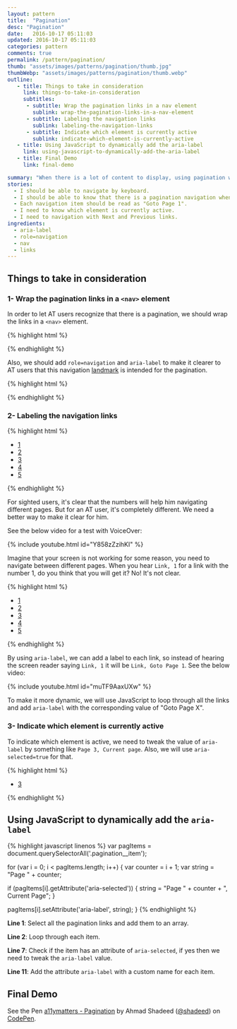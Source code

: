 ```yaml
---
layout: pattern
title:  "Pagination"
desc: "Pagination"
date:   2016-10-17 05:11:03
updated: 2016-10-17 05:11:03
categories: pattern
comments: true
permalink: /pattern/pagination/
thumb: "assets/images/patterns/pagination/thumb.jpg"
thumbWebp: "assets/images/patterns/pagination/thumb.webp"
outline:
   - title: Things to take in consideration
     link: things-to-take-in-consideration
     subtitles:
      - subtitle: Wrap the pagination links in a nav element 
        sublink: wrap-the-pagination-links-in-a-nav-element
      - subtitle: Labeling the navigation links 
        sublink: labeling-the-navigation-links
      - subtitle: Indicate which element is currently active 
        sublink: indicate-which-element-is-currently-active
   - title: Using JavaScript to dynamically add the aria-label
     link: using-javascript-to-dynamically-add-the-aria-label
   - title: Final Demo
     link: final-demo

summary: "When there is a lot of content to display, using pagination will help us to add navigation links to reveal more content on the page."
stories:
  - I should be able to navigate by keyboard.
  - I should be able to know that there is a pagination navigation when scanning the page with a screen reader.
  - Each navigation item should be read as "Goto Page 1".
  - I need to know which element is currently active.
  - I need to navigation with Next and Previous links.
ingredients:
  - aria-label
  - role=navigation
  - nav
  - links
---
```


## Things to take in consideration

### 1- Wrap the pagination links in a `<nav>` element

In order to let AT users recognize that there is a pagination, we should wrap the links in a `<nav>` element.

{% highlight html %}
<nav>
    <ul>
        <!-- pagination links -->
    </ul>
</nav>
{% endhighlight %}

Also, we should add `role=navigation` and `aria-label` to make it clearer to AT users that this navigation [landmark](/article/intro-html5-sectioning-elements/) is intended for the pagination.

{% highlight html %}
<nav role="navigation" aria-label="Pagination Navigation">
    <ul>
        <!-- pagination links -->
    </ul>
</nav>
{% endhighlight %}

### 2- Labeling the navigation links

{% highlight html %}
<nav role="navigation" aria-label="Pagination Navigation">
    <ul>
        <li><a href="/page-1">1</a></li>
        <li><a href="/page-2">2</a></li>
        <li><a href="/page-3">3</a></li>
        <li><a href="/page-4">4</a></li>
        <li><a href="/page-5">5</a></li>
    </ul>
</nav>
{% endhighlight %}

For sighted users, it's clear that the numbers will help him navigating different pages. But for an AT user, it's completely different. We need a better way to make it clear for him.

See the below video for a test with VoiceOver:

{% include youtube.html id="Y858zZzihKI" %}

Imagine that your screen is not working for some reason, you need to navigate between different pages. When you hear `Link, 1` for a link with the number 1, do you think that you will get it? No! It's not clear. 

{% highlight html %}
<nav role="navigation" aria-label="Pagination Navigation">
    <ul>
        <li><a href="/page-1" aria-label="Goto Page 1">1</a></li>
        <li><a href="/page-2" aria-label="Goto Page 2">2</a></li>
        <li><a href="/page-3" aria-label="Goto Page 3">3</a></li>
        <li><a href="/page-4" aria-label="Goto Page 4">4</a></li>
        <li><a href="/page-5" aria-label="Goto Page 5">5</a></li>
    </ul>
</nav>
{% endhighlight %}

By using `aria-label`, we can add a label to each link, so instead of hearing the screen reader saying `Link, 1` it will be `Link, Goto Page 1`. See the below video:

{% include youtube.html id="muTF9AaxUXw" %}

To make it more dynamic, we will use JavaScript to loop through all the links and add `aria-label` with the corresponding value of "Goto Page X".

### 3- Indicate which element is currently active

To indicate which element is active, we need to tweak the value of `aria-label` by something like `Page 3, Current page`. Also, we will use `aria-selected=true` for that.

{% highlight html %}
<nav role="navigation" aria-label="Pagination Navigation">
    <ul>
        <!-- other pagination links -->
        <li>
          <a href="/page-3" aria-label="Current Page, Page 3" aria-selected="true">3</a>
        </li>
        <!-- other pagination links -->
    </ul>
</nav>
{% endhighlight %} 

## Using JavaScript to dynamically add the `aria-label`

{% highlight javascript linenos %}
var pagItems = document.querySelectorAll('.pagination__item');

for (var i = 0; i < pagItems.length; i++) {
  var counter = i + 1;
  var string = "Page " + counter;

  if (pagItems[i].getAttribute('aria-selected')) {
    string = "Page " + counter + ", Current Page";
  }

  pagItems[i].setAttribute('aria-label', string);
}
{% endhighlight %} 

**Line 1**: Select all the pagination links and add them to an array.

**Line 2**: Loop through each item.

**Line 7**: Check if the item has an attribute of `aria-selected`, if yes then we need to tweak the `aria-label` value.

**Line 11**: Add the attribute `aria-label` with a custom name for each item.

## Final Demo

<p data-height="300" data-theme-id="23655" data-slug-hash="e8711b7460b4d050a6f4f804080c0b05" data-default-tab="css,result" data-user="shadeed" data-embed-version="2" class="codepen">See the Pen <a href="http://codepen.io/shadeed/pen/e8711b7460b4d050a6f4f804080c0b05/">a11ymatters - Pagination</a> by Ahmad Shadeed (<a href="http://codepen.io/shadeed">@shadeed</a>) on <a href="http://codepen.io">CodePen</a>.</p>
<script async src="//assets.codepen.io/assets/embed/ei.js"></script>
